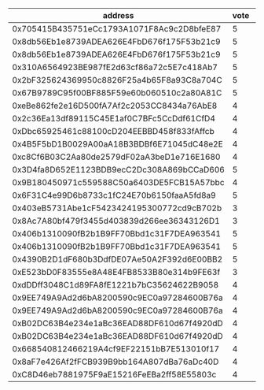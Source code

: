 address|vote|timestamp|signature
---|---|---|---
0x705415B435751eCc1793A1071F8Ac9c2D8bfeE87|5|1602600452|0x76ab1a9f26b9f207a01cf77f31f7023ceb66e7480ea13dfaa48d9cfedbaa40b52bc9fc71e6b8faa5fb86fcaad25f41392a12603cd281551a748ee9bd757fb0b21b
0x8db56Eb1e8739ADEA626E4FbD676f175F53b21c9|5|1602600484|0x87fcb5a75b772129bbd7e1fe6112df385d1811fb353e0bab19cb97fa71d3855601fb1739637cdad05dadb19633169a67a97808a6ba9aed960b0530fba72752561c
0x8db56Eb1e8739ADEA626E4FbD676f175F53b21c9|5|1602600616|0xd64df25b4f38d6977a30cc73ab01026642dd9e4264d90df539cbe6e3c1ba7d576a81d853058c7e2d434c731339ce1e702309aa740c134d7a1837505be47b01a71b
0x310A6564923BE987fE2d63cf86a72c5E7c418Ab7|5|1602600718|0xa852cdf9ef2a3ccdb9d45896c04c419d7f3e42c6525076bd730b3c6cccda27a661cb036e794482c2f385f41fd7f53e28e81a34df8170ad143e2ddedd5bc533a11c
0x2bF325624369950c8826F25a4b65F8a93C8a704C|5|1602600992|0xc9bd2841a89319af54cdce249006281f40205d5953d56d1fe128f5f810400b0f439f151400f03cd2cc8bbd920ffb0bfae61f5009bd3c7f4458a606d330a288921c
0x67B9789C95f00BF885F59e60b060510c2a80A81C|5|1602601107|0x23af0e7959284f9e688bd0a93469475060a8928a15d780f9fa93dc7e1e1bf7e6786904c45a1cf47319c02b12b5fa2b871e8ba83b34b6fe09238cc7e8454b1e471b
0xeBe862fe2e16D500fA7Af2c2053CC8434a76AbE8|4|1602601457|0xd4517cfb62609248d19bc51d377e7f2aaafbd62a7d4807a83bc12ddaf88e410d4d8fa578cf740285a3ab9a8adfd7596719df8f0aba4f7a2560fcbb51c3a459b81c
0x2c36Ea13df89115C45E1af0C7BFc5CcDdf61CfD4|4|1602602560|0x0d5618b5e88eb0dfb94aeff36b6df4caeb3b6216d4644ae9d1aafae79561709d061bebc2b9aff9b8af94e3d8fb7c0ebaa4e8a20a2e1556d26f1bfdaf18ad432b1c
0xDbc65925461c88100cD204EEBBD458f833fAffcb|4|1602603638|0x402bc52a6615fddb05c0de15bf74425cbe2598ed1679af340843aba3b97be22e34602729f0cf6290a1de814cbed633d6bcb257d6302efa7bdfb04ed3deb3d6521c
0x4B5F5bD1B0029A00aA18B3BDBf6E71045dC48e2E|4|1602603875|0xb0b8f4a41c88548ca9e9f258e14dc3761626e0e5933e3d694d184776cbef669c51ef80b5d95007cf8498659214757b818dd19704188fa898b94b38cf171f8f871b
0xc8Cf6B03C2Aa80de2579dF02aA3beD1e716E1680|4|1602605081|0x2691ac4c80dc8a11ffdee611e038b4269eba6288cab962700c55f33ef2bcb0826362621e02c857bf465080a0dd9a90178ec0c17b546933fbc4d211e0582a45fc1c
0x3D4fa8D652E1123BDB9ecC2Dc308A869bCCaD606|5|1602606162|0xe5af5ea8b3b7c71da0fc03233924aff120b08f650a1d43a6463d436430c4e8b109068a59445a3fa20c74b167655c28988b643616d893b27bfaf9cf9416fe3f3e1c
0x9B180450971c559588C50a6403DE5FCB15A57bbc|4|1602608797|0x7dc8074ff64d14d9bf40a4845f78c31fdf27d40b396959bd6418498e19e49343588ae0cb315bbd226d1424465e851c9d5c05bc63df8a051102b1e12e1bbffdf71b
0x6F31C4e99D6b8733c1fC24E70b6150faaA5fd8a9|5|1602609566|0x358f456e5a2907260bd15e620176589c57697469cd2006301a258a83f611c68b4b6231aa7b227d6d412031ba401995e72d3f52770eebc08e451876ec611552de1b
0x403eB5731Abe1cF5423424195300772cd9cB702b|3|1602617800|0x9a36d8eb35a071e9362535619c306d6c106ab41e4fafeeff89b08178fd4ef7b62acf6dadd694012cbd233069fa359dd8d04172adf54f3e0d3b4f2ad9b4875fd61c
0x8Ac7A80bf479f3455d403839d266ee36343126D1|3|1602618000|0x90efd59d9513ec18e94e3abd9e9cd7a08f3384a3b8ef20ad39112618be2c1a5974748aa8143540970630bea44f3a52ca101376fe4a00b0c5b7017471fd78d7581c
0x406b1310090fB2b1B9FF70Bbd1c31F7DEA963541|5|1602627115|0xd885f9099706077fca300125ab33fe6bf12ee79bc6c7d8eff312d4a08f1ca7b138da3936e28b29ce60edd772f2249d6472cc86a6eab494eb561fb7c576e5570e1c
0x406b1310090fB2b1B9FF70Bbd1c31F7DEA963541|5|1602627327|0x617b011916540323e4a69f53227c60dc93c585f4a83fe4498e7811748454a234234301872f91835d584031f16b35e0e45bd690f24a53a627af99419ee71aae5c1b
0x4390B2D1dF680b3DdfDE07Ae50A2F392d6E00BB2|5|1602641849|0xb5c16621a35f227fcd63103d23040bc2b4ce328a7763a6b7c82d9e2d72eca099099fae51a01e427f7535445cedf8fce711481c1ff66dfc842bad004532f614ed1c
0xE523bD0F83555e8A48E4FB8533B80e314b9FE63f|3|1602642779|0x1b71730a54067aac9d452b8d2a052a4194aee0be94f4bfc405f64d8c72499d50451ece4596cb3d12d5856d51e4478d0a928f67305918f578e6aa7c6881d8554a1b
0xdDDff3048C1d89FA8fE1221b7bC35624622B9058|4|1602644403|0x6c97c02f039bc775ca76c127c0f9fccdc254fdae3df3a54d5e13d2af6dc8b1573b676f680fabd8a91bfb32d74f7d4388745a0fc1936adcc220fa8556fcc4c6611c
0x9EE749A9Ad2d6bA8200590c9EC0a97284600B76a|4|1602645311|0x0e1ac4482070ef21c0aeaa35561525fba79888b8858fd495ae7aff27876a667b3808d3df00337fd8cf53008d88324c15351061afd2783cef17c544549cbe2bd61b
0x9EE749A9Ad2d6bA8200590c9EC0a97284600B76a|4|1602645524|0xd026389b27c17f306645043ac1b360f46212bc0f0f4b607eca162afc42883873695abf10fd592f69b5d1c2553b50a858186059132b4a8b0839040a7d225603941c
0xB02DC63B4e234e1aBc36EAD88DF610d67f4920dD|4|1602649983|0xff537734bfeac6784ead42e4fdf46f7af4df7a95c001bb3af82f7c1171acd074542f330dd47e9e4c4d26c442deffd6d1e6126783f52ec72651219d349f7d31cd1c
0xB02DC63B4e234e1aBc36EAD88DF610d67f4920dD|4|1602650081|0x89fe85393944f9680ad8712a087fd651c21a7bf84046825030e7e51f17e9c1d523c45b7592107eb8a1c39f94c7c1856edda621f52ed46142051d18887bfb05651b
0x668540812466219A4cf9EF22151bB7E513010f17|4|1602650518|0x4acb427f280c00a9dea92a69d20e9ae42b39653441efa3a91f24456e81ebc56a004ec6112219e0e8ec8f760fc23ef28ee85d8affff58ef3b2dce1295ad8fd5f61b
0x8aF7e426Af2fFCB939B9bb164A807dBa76aDc40D|4|1602664298|0xe7a5ed3f2f1e4adc4631d44b5d59a45f5bb1ebfbef35023929319a9440677af116b5f61ba4648ee6bcf1f5dd8bf1bcb33b97824638cd846023297f3c82de92771b
0xC8D46eb7881975F9aE15216FeEBa2ff58E55803c|4|1602672595|0x92a1356cb968367155f1df13ea14afcadc4fa4a51aaaf4e64e59d0dd25d1022d66f5b4ec67605fdef54154abca763a3c2e56a2697ab85c8a32505e81f14537421c